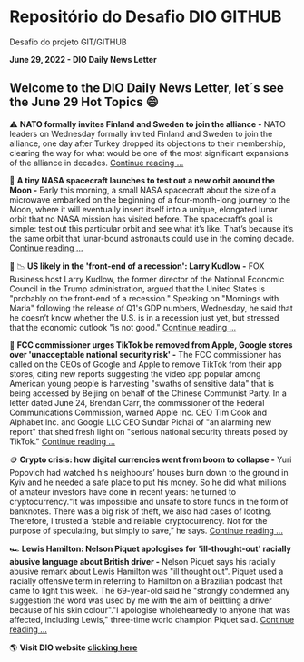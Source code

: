 # Repositório do Desafio DIO GITHUB

Desafio do projeto GIT/GITHUB


**June 29, 2022 - DIO Daily News Letter**

## Welcome to the DIO Daily News Letter, let´s see the June 29 Hot Topics 😄


⚠️ **NATO formally invites Finland and Sweden to join the alliance -** NATO leaders on Wednesday formally invited Finland and Sweden to join the alliance, one day after Turkey dropped its objections to their membership, clearing the way for what would be one of the most significant expansions of the alliance in decades. [Continue reading ...](https://www.nytimes.com/2022/06/29/world/europe/nato-sweden-finland.html)

🚀 **A tiny NASA spacecraft launches to test out a new orbit around the Moon -** Early this morning, a small NASA spacecraft about the size of a microwave embarked on the beginning of a four-month-long journey to the Moon, where it will eventually insert itself into a unique, elongated lunar orbit that no NASA mission has visited before. The spacecraft’s goal is simple: test out this particular orbit and see what it’s like. That’s because it’s the same orbit that lunar-bound astronauts could use in the coming decade. [Continue reading ...](https://www.theverge.com/2022/6/28/23157981/nasa-capstone-moon-artemis-program-nrho-orbit-rocket-lab)

💸 📉 **US likely in the 'front-end of a recession': Larry Kudlow -** FOX Business host Larry Kudlow, the former director of the National Economic Council in the Trump administration, argued that the United States is "probably on the front-end of a recession." Speaking on "Mornings with Maria" following the release of Q1's GDP numbers, Wednesday, he said that he doesn’t know whether the U.S. is in a recession just yet, but stressed that the economic outlook "is not good." [Continue reading ...](https://www.foxbusiness.com/economy/us-likely-front-end-recession-larry-kudlow)

📵 **FCC commissioner urges TikTok be removed from Apple, Google stores over 'unacceptable national security risk' -** The FCC commissioner has called on the CEOs of Google and Apple to remove TikTok from their app stores, citing new reports suggesting the video app popular among American young people is harvesting "swaths of sensitive data" that is being accessed by Beijing on behalf of the Chinese Communist Party. In a letter dated June 24, Brendan Carr, the commissioner of the Federal Communications Commission, warned Apple Inc. CEO Tim Cook and Alphabet Inc. and Google LLC CEO Sundar Pichai of "an alarming new report" that shed fresh light on "serious national security threats posed by TikTok." [Continue reading ...](https://www.foxbusiness.com/technology/fcc-commissioner-tiktok-removed-apple-google-stores-national-security-risk)

🪙 **Crypto crisis: how digital currencies went from boom to collapse -** Yuri Popovich had watched his neighbours’ houses burn down to the ground in Kyiv and he needed a safe place to put his money. So he did what millions of amateur investors have done in recent years: he turned to cryptocurrency.“It was impossible and unsafe to store funds in the form of banknotes. There was a big risk of theft, we also had cases of looting. Therefore, I trusted a ‘stable and reliable’ cryptocurrency. Not for the purpose of speculating, but simply to save,” he says. [Continue reading ...](https://www.theguardian.com/technology/2022/jun/29/crypto-crisis-digital-currencies-boom-collapse-bitcoin-terra)

🏎️ **Lewis Hamilton: Nelson Piquet apologises for 'ill-thought-out' racially abusive language about British driver -** Nelson Piquet says his racially abusive remark about Lewis Hamilton was "ill thought out". Piquet used a racially offensive term in referring to Hamilton on a Brazilian podcast that came to light this week. The 69-year-old said he "strongly condemned any suggestion the word was used by me with the aim of belittling a driver because of his skin colour"."I apologise wholeheartedly to anyone that was affected, including Lewis," three-time world champion Piquet said. [Continue reading ...](https://www.bbc.com/sport/formula1/61983866)



🌎 **Visit DIO website [clicking here](https://web.dio.me/home)**
